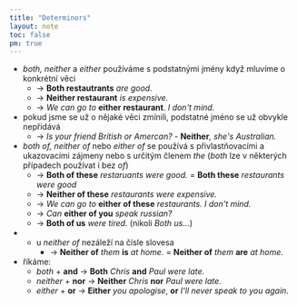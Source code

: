```yaml
---
title: "Determinors"
layout: note
toc: false
pm: true
---
```

- _both, neither_ a _either_ používáme s podstatnými jmény když mluvíme o konkrétní věci
    - -> **Both restautrants** _are good._
    - -> **Neither restaurant** _is expensive._
    - -> _We can go to_ **either restaurant**. _I don't mind._
- pokud jsme se už o nějaké věci zmínili, podstatné jméno se už obvykle nepřidává
    - -> _Is your friend British or Amercan?_ - **Neither**_, she's Australian._
- _both of, neither of_ nebo _either of_ se používá s přivlastňovacími a ukazovacími zájmeny nebo s určitým členem _the_ (_both_ lze v některých případech používat i bez _of_)
    - -> **Both of these** _restaruants were good._ = **Both these** _restaurants were good_
    - -> **Neither of these** _restaurants were expensive._
    - -> _We can go to_ **either of these** _restaurants. I don't mind._
    - -> _Can_ **either of you** _speak russian?_
    - -> **Both of us** _were tired._ (nikoli _Both us..._)
- - u _neither of_ nezáleží na čísle slovesa
    - -> **Neither of** _them_ **is** _at home._ = **Neither of** _them_ **are** _at home._
- říkáme:
    - _both_ + **and** -> **Both** _Chris_ **and** _Paul were late._
    - _neither_ + **nor** -> **Neither** _Chris_ **nor** _Paul were late._
    - _either_ + **or** -> **Either** _you apologise_, **or** _I'll never speak to you again._